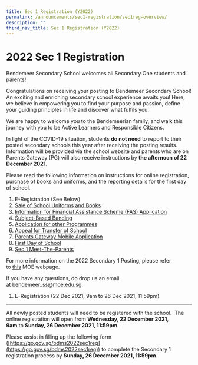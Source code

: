 ```yaml
---
title: Sec 1 Registration (Y2022)
permalink: /announcements/sec1-registration/sec1reg-overview/
description: ""
third_nav_title: Sec 1 Registration (Y2022)
---
```


2022 Sec 1 Registration
=======================

Bendemeer Secondary School welcomes all Secondary One students and parents!

  

Congratulations on receiving your posting to Bendemeer Secondary School! An exciting and enriching secondary school experience awaits you! Here, we believe in empowering you to find your purpose and passion, define your guiding principles in life and discover what fulfils you.

  

We are happy to welcome you to the Bendemeerian family, and walk this journey with you to be Active Learners and Responsible Citizens.

  

In light of the COVID-19 situation, students **do not need** to report to their posted secondary schools this year after receiving the posting results. Information will be provided via the school website and parents who are on Parents Gateway (PG) will also receive instructions by **the afternoon of 22 December 2021**. 

  

Please read the following information on instructions for online registration, purchase of books and uniforms, and the reporting details for the first day of school. 

  

1.  E-Registration (See Below)
2.  [Sale of School Uniforms and Books](https://bendemeersec.moe.edu.sg/useful-links/2022-sec-1-registration/sale-of-uniform-and-books)
3.  [Information for Financial Assistance Scheme (FAS) Application](https://bendemeersec.moe.edu.sg/useful-links/2022-sec-1-registration/moe-financial-assistance-scheme)
4.  [Subject-Based Banding](https://bendemeersec.moe.edu.sg/useful-links/2022-sec-1-registration/subject-based-banding)
5.  [Application for other Programmes](https://bendemeersec.moe.edu.sg/useful-links/2022-sec-1-registration/application-for-other-programmes)
6.  [Appeal for Transfer of School](https://bendemeersec.moe.edu.sg/useful-links/2022-sec-1-registration/appeal-for-transfer-of-school)
7.  [Parents Gateway Mobile Application](https://bendemeersec.moe.edu.sg/useful-links/2022-sec-1-registration/parents-gateway-mobile-application)
8.  [First Day of School](https://bendemeersec.moe.edu.sg/useful-links/2022-sec-1-registration/first-day-of-school)
9.  [Sec 1 Meet-The-Parents](https://bendemeersec.moe.edu.sg/useful-links/2022-sec-1-registration/sec-1-meet-the-parents)

  

For more information on the 2022 Secondary 1 Posting, please refer to [this](https://www.moe.gov.sg/secondary/s1-posting) MOE webpage.

If you have any questions, do drop us an email at [bendemeer\_ss@moe.edu.sg](mailto:bendemeer_ss@moe.edu.sg).

  

  

  

1) E-Registration (22 Dec 2021, 9am to 26 Dec 2021, 11:59pm)
------------------------------------------------------------

  

All newly posted students will need to be registered with the school.  The online registration will open from **Wednesday, 22 December 2021, 9am** to **Sunday, 26 December 2021, 11:59pm**.

  

Please assist in filling up the following form ([https://go.gov.sg/bdms2022sec1reg](https://go.gov.sg/bdms2022sec1reg)) to complete the Secondary 1 registration process by **Sunday, 26 December 2021, 11:59pm.**